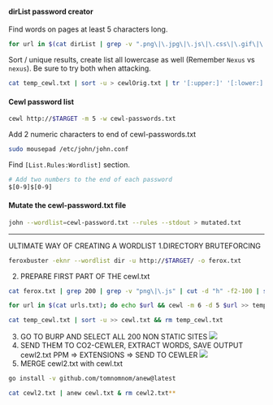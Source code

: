 #### dirList password creator
Find words on pages at least 5 characters long.
```bash - kali
for url in $(cat dirList | grep -v ".png\|\.jpg\|\.js\|\.css\|\.gif\|\.svg\|\.ico" | cut -d "h" -f2-100 | sed "s/^/h/g"); do echo $url && cewl -m 5 -d 5 $url >> temp_cewl.txt;done
```
Sort / unique results, create list all lowercase as well (Remember `Nexus` vs `nexus`).  Be sure to try both when attacking.
```bash - kali
cat temp_cewl.txt | sort -u > cewlOrig.txt | tr '[:upper:]' '[:lower:]' > cewlLower.txt && rm temp_cewl.txt
```
#### Cewl password list
```bash - kali
cewl http://$TARGET -m 5 -w cewl-passwords.txt
```
Add 2 numeric characters to end of cewl-passwords.txt
```bash - kali
sudo mousepad /etc/john/john.conf
```
Find `[List.Rules:Wordlist]` section.
```bash - kali
# Add two numbers to the end of each password
$[0-9]$[0-9]
```
#### Mutate the cewl-password.txt file
```bash - kali
john --wordlist=cewl-password.txt --rules --stdout > mutated.txt
```
---
ULTIMATE WAY OF CREATING A WORDLIST
 1.DIRECTORY BRUTEFORCING
```bash - kali
feroxbuster -eknr --wordlist dir -u http://$TARGET/ -o ferox.txt
```
 2. PREPARE FIRST PART OF THE cewl.txt
```bash - kali
cat ferox.txt | grep 200 | grep -v "png\|\.js" | cut -d "h" -f2-100 | sed "s/^/h/g" >> urls.txt
```
```bash - kali
for url in $(cat urls.txt); do echo $url && cewl -m 6 -d 5 $url >> temp_cewl.txt;done
```
```bash - kali
cat temp_cewl.txt | sort -u >> cewl.txt && rm temp_cewl.txt
```
3. GO TO BURP AND SELECT ALL 200 NON STATIC SITES
![](https://miro.medium.com/max/700/1*ASIxVCxstUzAM6ogpK4Z1Q.png)
4. SEND THEM TO CO2-CEWLER, EXTRACT WORDS, SAVE OUTPUT cewl2.txt
PPM => EXTENSIONS => SEND TO CEWLER
![](https://miro.medium.com/max/700/1*3slzzVaZHKWDXrlcU3oLvA.png)
5. MERGE cewl2.txt with cewl.txt
```bash - kali
go install -v github.com/tomnomnom/anew@latest
```
```bash - kali
cat cewl2.txt | anew cewl.txt & rm cewl2.txt**
```
